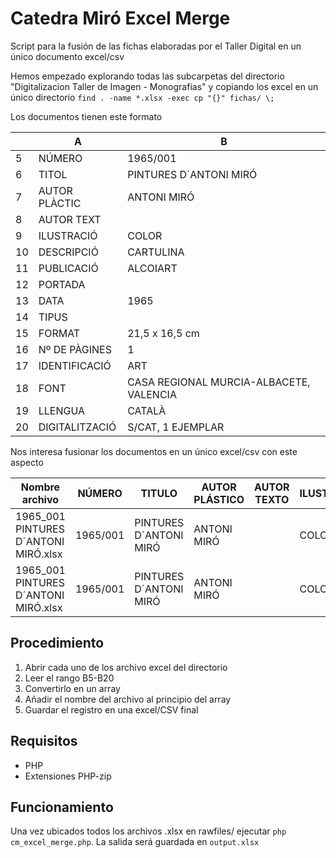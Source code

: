 # Catedra Miró Excel Merge
Script para la fusión de las fichas elaboradas por el Taller Digital en
un único documento excel/csv

Hemos empezado explorando todas las subcarpetas del directorio "Digitalizacion
Taller de Imagen - Monografias" y copiando los excel en un único directorio
  ```find . -name *.xlsx -exec cp "{}" fichas/ \;```

Los documentos tienen este formato

| | A | B |
|---|---|---|
| 5 | NÚMERO | 1965/001 |
| 6 | TITOL | PINTURES D´ANTONI MIRÓ |
| 7 | AUTOR PLÀCTIC | ANTONI MIRÓ |
| 8 | AUTOR TEXT |  |
| 9 | ILUSTRACIÓ | COLOR |
| 10 | DESCRIPCIÓ | CARTULINA |
| 11 | PUBLICACIÓ | ALCOIART |
| 12 | PORTADA |  |
| 13 | DATA | 1965 |
| 14 | TIPUS |  |
| 15 | FORMAT | 21,5 x 16,5 cm |
| 16 | Nº DE PÀGINES	 | 1 |
| 17 | IDENTIFICACIÓ	 | ART |
| 18 | FONT	 | CASA REGIONAL MURCIA-ALBACETE, VALENCIA |
| 19 | LLENGUA	 | CATALÀ |
| 20 | DIGITALITZACIÓ	 | S/CAT, 1 EJEMPLAR |

Nos interesa fusionar los documentos en un único excel/csv con este aspecto

| Nombre archivo | NÚMERO | TITULO | AUTOR PLÁSTICO | AUTOR TEXTO | ILUSTRACIÓN | ... |
|-|-|-|-|-|-|-|
|1965_001 PINTURES D´ANTONI MIRÓ.xlsx | 1965/001 | PINTURES D´ANTONI MIRÓ | ANTONI MIRÓ |  |COLOR | ... |
  |1965_001 PINTURES D´ANTONI MIRÓ.xlsx | 1965/001 | PINTURES D´ANTONI MIRÓ | ANTONI MIRÓ |  |COLOR | ... |

## Procedimiento
1. Abrir cada uno de los archivo excel del directorio
1. Leer el rango B5-B20
1. Convertirlo en un array
1. Añadir el nombre del archivo al principio del array
1. Guardar el registro en una excel/CSV final

## Requisitos
- PHP
- Extensiones PHP-zip

## Funcionamiento
Una vez ubicados todos los archivos .xlsx en rawfiles/ ejecutar
```php cm_excel_merge.php```. La salida será guardada en ```output.xlsx```
